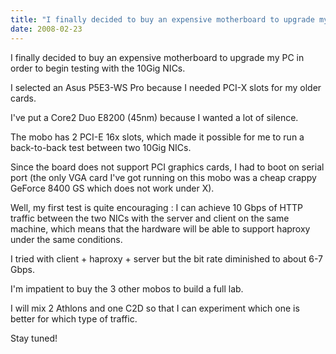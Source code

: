 ```yaml
---
title: "I finally decided to buy an expensive motherboard to upgrade my PC in order to begin testing with the 10Gig NICs."
date: 2008-02-23
---
```

I finally decided to buy an expensive motherboard to upgrade my PC in order to begin testing with the 10Gig NICs.

I selected an Asus P5E3-WS Pro because I needed PCI-X slots for my older cards.

I've put a Core2 Duo E8200 (45nm) because I wanted a lot of silence.

The mobo has 2 PCI-E 16x slots, which made it possible for me to run a back-to-back test between two 10Gig NICs.

Since the board does not support PCI graphics cards, I had to boot on serial port (the only VGA card I've got running on this mobo was a cheap crappy GeForce 8400 GS which does not work under X).

Well, my first test is quite encouraging : I can achieve 10 Gbps of HTTP traffic between the two NICs with the server and client on the same machine, which means that the hardware will be able to support haproxy under the same conditions.

I tried with client + haproxy + server but the bit rate diminished to about 6-7 Gbps.

I'm impatient to buy the 3 other mobos to build a full lab.

I will mix 2 Athlons and one C2D so that I can experiment which one is better for which type of traffic.

Stay tuned!
